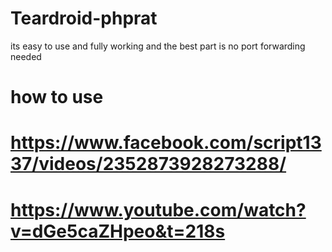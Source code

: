 # Teardroid-phprat


its easy to use and fully working and the best part is no port forwarding needed
# how to use
# https://www.facebook.com/script1337/videos/2352873928273288/
# https://www.youtube.com/watch?v=dGe5caZHpeo&t=218s

